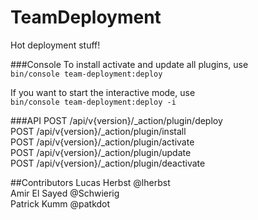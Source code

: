 # TeamDeployment
Hot deployment stuff!

###Console
To install activate and update all plugins, use\
`bin/console team-deployment:deploy`

If you want to start the interactive mode, use\
`bin/console team-deployment:deploy -i`

###API
POST /api/v{version}/_action/plugin/deploy\
POST /api/v{version}/_action/plugin/install\
POST /api/v{version}/_action/plugin/activate\
POST /api/v{version}/_action/plugin/update\
POST /api/v{version}/_action/plugin/deactivate

##Contributors
Lucas Herbst @lherbst\
Amir El Sayed @Schwierig\
Patrick Kumm @patkdot